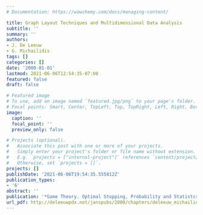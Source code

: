 ```yaml
---
# Documentation: https://wowchemy.com/docs/managing-content/

title: Graph Layout Techniques and Multidimensional Data Analysis
subtitle: ''
summary: ''
authors:
- J. De Leeuw
- G. Michailidis
tags: []
categories: []
date: '2000-01-01'
lastmod: 2021-06-06T12:54:35-07:00
featured: false
draft: false

# Featured image
# To use, add an image named `featured.jpg/png` to your page's folder.
# Focal points: Smart, Center, TopLeft, Top, TopRight, Left, Right, BottomLeft, Bottom, BottomRight.
image:
  caption: ''
  focal_point: ''
  preview_only: false

# Projects (optional).
#   Associate this post with one or more of your projects.
#   Simply enter your project's folder or file name without extension.
#   E.g. `projects = ["internal-project"]` references `content/project/deep-learning/index.md`.
#   Otherwise, set `projects = []`.
projects: []
publishDate: '2021-06-06T19:54:35.555812Z'
publication_types:
- '6'
abstract: ''
publication: '*Game Theory. Optimal Stopping, Probability and Statistcs*'
url_pdf: http://deleeuwpdx.net/janspubs/2000/chapters/deleeuw_michailidis_C_00.pdf
---
```

